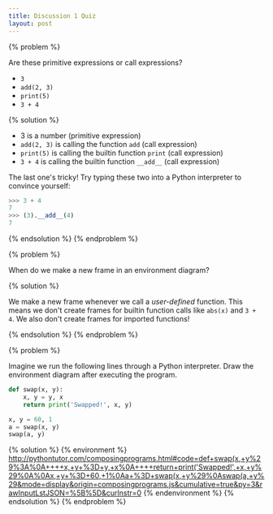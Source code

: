 ```yaml
---
title: Discussion 1 Quiz
layout: post
---
```


{% problem %}

Are these primitive expressions or call expressions?

* `3`
* `add(2, 3)`
* `print(5)`
* `3 + 4`

{% solution %}

* 3 is a number (primitive expression)
* `add(2, 3)` is calling the function `add` (call expression)
* `print(5)` is calling the builtin function `print` (call expression)
* `3 + 4` is calling the builtin function `__add__` (call expression)

The last one's tricky! Try typing these two into a Python interpreter to convince yourself:

~~~python
>>> 3 + 4
7
>>> (3).__add__(4)
7
~~~
{% endsolution %}
{% endproblem %}



{% problem %}

When do we make a new frame in an environment diagram?

{% solution %}

We make a new frame whenever we call a _user-defined_ function. This means we don't create frames for builtin function calls like `abs(x)` and `3 + 4`. We also don't create frames for imported functions!

{% endsolution %}
{% endproblem %}


{% problem %}

Imagine we run the following lines through a Python interpreter. Draw the environment diagram after executing the program.

~~~python
def swap(x, y):
    x, y = y, x
    return print('Swapped!', x, y)

x, y = 60, 1
a = swap(x, y)
swap(a, y)
~~~

{% solution %}
{% environment %}
http://pythontutor.com/composingprograms.html#code=def+swap(x,+y%29%3A%0A++++x,+y+%3D+y,+x%0A++++return+print('Swapped!',+x,+y%29%0A%0Ax,+y+%3D+60,+1%0Aa+%3D+swap(x,+y%29%0Aswap(a,+y%29&mode=display&origin=composingprograms.js&cumulative=true&py=3&rawInputLstJSON=%5B%5D&curInstr=0
{% endenvironment %}
{% endsolution %}
{% endproblem %}



<!-- {% problem %}

Implement the function `nearest_two`, which takes a positive number `x` as input, and returns the power of two (..., 1/8, 1/4, 1/2, 1, 2, 4, 8, ...) that is nearest to `x`. If there is a tie, return the larger value.

~~~python
def nearest_two(x):
    """Returns the power of two that is nearest to x.
    >>> nearest_two(8)
    8.0
    >>> nearest_two(11.5)  # closer to 8 than to 16
    8.0
    >>> nearest_two(0.75)  # tie between 0.5 and 1
    1.0
    """
    power_of_two = 1.0

    """YOUR CODE HERE"""

    return power_of_two
~~~

{% solution %}

~~~python
def nearest_two(x):
    """Returns the power of two that is nearest to x.
    >>> nearest_two(8)
    8.0
    >>> nearest_two(11.5)  # closer to 8 than to 16
    8.0
    >>> nearest_two(0.75)  # tie between 0.5 and 1
    1.0
    """
    power_of_two = 1.0

    if x < 1:
        factor = 0.5
    else:
        factor = 2.0

    while abs(power_of_two * factor - x) < abs(power_of_two - x):
        power_of_two *= factor

    # Check if our powers are equidistant
    if abs(power_of_two * 2 - x) == abs(power_of_two - x):
        power_of_two *= 2

    return power_of_two
~~~

{% endsolution %}
{% endproblem %} -->
